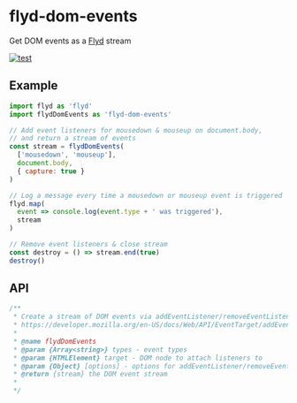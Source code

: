 # flyd-dom-events 

Get DOM events as a [Flyd](https://github.com/paldepind/flyd) stream

[![test](https://github.com/neftaly/flyd-dom-events/actions/workflows/action.yml/badge.svg)](https://github.com/neftaly/flyd-dom-events/actions/workflows/action.yml)

## Example
```js
import flyd as 'flyd'
import flydDomEvents as 'flyd-dom-events'

// Add event listeners for mousedown & mouseup on document.body,
// and return a stream of events
const stream = flydDomEvents(
  ['mousedown', 'mouseup'],
  document.body,
  { capture: true }
)

// Log a message every time a mousedown or mouseup event is triggered
flyd.map(
  event => console.log(event.type + ' was triggered'),
  stream
)

// Remove event listeners & close stream
const destroy = () => stream.end(true)
destroy()
```

## API
```js
/**
 * Create a stream of DOM events via addEventListener/removeEventListener
 * https://developer.mozilla.org/en-US/docs/Web/API/EventTarget/addEventListener
 *
 * @name flydDomEvents
 * @param {Array<string>} types - event types
 * @param {HTMLElement} target - DOM node to attach listeners to
 * @param {Object} [options] - options for addEventListener/removeEventListener
 * @return {stream} the DOM event stream
 *
 */
````
